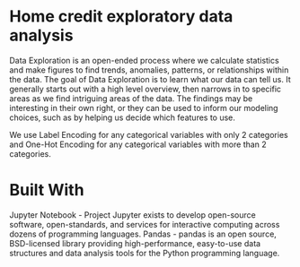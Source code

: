 # Home credit exploratory data analysis

Data Exploration is an open-ended process where we calculate statistics and make figures to find trends, anomalies, patterns, or relationships within the data. The goal of Data Exploration is to learn what our data can tell us. It generally starts out with a high level overview, then narrows in to specific areas as we find intriguing areas of the data. The findings may be interesting in their own right, or they can be used to inform our modeling choices, such as by helping us decide which features to use.

We use Label Encoding for any categorical variables with only 2 categories and One-Hot Encoding for any categorical variables with more than 2 categories.


# Built With

Jupyter Notebook - Project Jupyter exists to develop open-source software, open-standards, and services for interactive computing across dozens of programming languages.
Pandas - pandas is an open source, BSD-licensed library providing high-performance, easy-to-use data structures and data analysis tools for the Python programming language.

